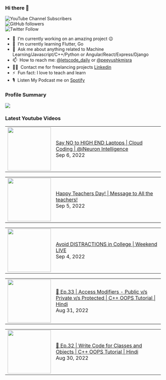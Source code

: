 ### Hi there 👋

![YouTube Channel Subscribers](https://img.shields.io/youtube/channel/subscribers/UCgmk1KXmrHXt_DO0kScyVmQ?style=social)  
![GitHub followers](https://img.shields.io/github/followers/misrapk?style=social)  
![Twitter Follow](https://img.shields.io/twitter/follow/peeyushkmisra?style=social)

- 🔭 &nbsp;I’m currently working on an amazing project :wink:
- 🌱 &nbsp;I’m currently learning Flutter, Go
- 💬 &nbsp;Ask me about anything related to Machine Learning/Javascript/C++/Python or Angular/React/Express/Django
- 📫 &nbsp;How to reach me: [@letscode_daily](https://www.instagram.com/letscode_daily/) or [@peeyushkmisra](https://www.instagram.com/peeyushkmisra/)
- 👨‍💻 &nbsp;Contact me for freelancing projects [Linkedin](https://www.linkedin.com/in/peeyushkmisra/)
- ⚡ &nbsp;Fun fact: I love to teach and learn
- 🎙 &nbsp;Listen My Podcast me on [Spotify](https://open.spotify.com/show/5HlTHA4yxnj56N1klajpQc)

### Profile Summary

![](https://github-profile-summary-cards.vercel.app/api/cards/profile-details?username=misrapk&theme=dracula)

### Latest Youtube Videos

<!-- YOUTUBE:START --><table><tr><td><a href="https://www.youtube.com/watch?v=7EdiZag0t4g"><img width="140px" src="https://i.ytimg.com/vi/7EdiZag0t4g/mqdefault.jpg"></a></td>
<td><a href="https://www.youtube.com/watch?v=7EdiZag0t4g">Say NO to HIGH END Laptops | Cloud Coding | @iNeuron Intelligence</a><br/>Sep 6, 2022</td></tr></table>
<table><tr><td><a href="https://www.youtube.com/watch?v=yP-2NlKdEQ4"><img width="140px" src="https://i.ytimg.com/vi/yP-2NlKdEQ4/mqdefault.jpg"></a></td>
<td><a href="https://www.youtube.com/watch?v=yP-2NlKdEQ4">Happy Teachers Day! | Message to All the teachers!</a><br/>Sep 5, 2022</td></tr></table>
<table><tr><td><a href="https://www.youtube.com/watch?v=-7xxWeOiKL4"><img width="140px" src="https://i.ytimg.com/vi/-7xxWeOiKL4/mqdefault.jpg"></a></td>
<td><a href="https://www.youtube.com/watch?v=-7xxWeOiKL4">Avoid DISTRACTIONS in College | Weekend LIVE</a><br/>Sep 4, 2022</td></tr></table>
<table><tr><td><a href="https://www.youtube.com/watch?v=185fMwWJ3dk"><img width="140px" src="https://i.ytimg.com/vi/185fMwWJ3dk/mqdefault.jpg"></a></td>
<td><a href="https://www.youtube.com/watch?v=185fMwWJ3dk">🔴 Ep.33 | Access Modifiers - Public v/s Private v/s Protected | C++ OOPS Tutorial |  Hindi</a><br/>Aug 31, 2022</td></tr></table>
<table><tr><td><a href="https://www.youtube.com/watch?v=Fst3iqnJ2Aw"><img width="140px" src="https://i.ytimg.com/vi/Fst3iqnJ2Aw/mqdefault.jpg"></a></td>
<td><a href="https://www.youtube.com/watch?v=Fst3iqnJ2Aw">🔴 Ep.32 | Write Code for Classes and Objects | C++ OOPS Tutorial |  Hindi</a><br/>Aug 30, 2022</td></tr></table>
<!-- YOUTUBE:END -->
